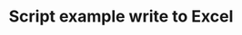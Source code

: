 ---
layout: article
title: Script example write to Excel
description: 
  - This board shows an example where the "ExecuteNonQuery"-Statement is used to write data to an Excel sheet via an ODBC connection.
lang: en
weight: 50
isDraft: false
ref: Script_Write_to_Excel
category:
  - Script
  - Scripting
image: Script_Write_to_Excel_EN.png
download: Script_Write_to_Excel_EN.pbmx
overview_description:
overview_benefits:
overview_data_sources:
---